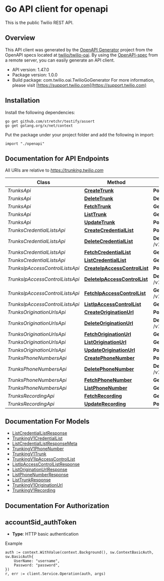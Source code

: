# Go API client for openapi

This is the public Twilio REST API.

## Overview
This API client was generated by the [OpenAPI Generator](https://openapi-generator.tech) project from the OpenAPI specs located at [twilio/twilio-oai](https://github.com/twilio/twilio-oai/tree/main/spec).  By using the [OpenAPI-spec](https://www.openapis.org/) from a remote server, you can easily generate an API client.

- API version: 1.47.0
- Package version: 1.0.0
- Build package: com.twilio.oai.TwilioGoGenerator
For more information, please visit [https://support.twilio.com](https://support.twilio.com)

## Installation

Install the following dependencies:

```shell
go get github.com/stretchr/testify/assert
go get golang.org/x/net/context
```

Put the package under your project folder and add the following in import:

```golang
import "./openapi"
```

## Documentation for API Endpoints

All URIs are relative to *https://trunking.twilio.com*

Class | Method | HTTP request | Description
------------ | ------------- | ------------- | -------------
*TrunksApi* | [**CreateTrunk**](docs/TrunksApi.md#createtrunk) | **Post** /v1/Trunks | 
*TrunksApi* | [**DeleteTrunk**](docs/TrunksApi.md#deletetrunk) | **Delete** /v1/Trunks/{Sid} | 
*TrunksApi* | [**FetchTrunk**](docs/TrunksApi.md#fetchtrunk) | **Get** /v1/Trunks/{Sid} | 
*TrunksApi* | [**ListTrunk**](docs/TrunksApi.md#listtrunk) | **Get** /v1/Trunks | 
*TrunksApi* | [**UpdateTrunk**](docs/TrunksApi.md#updatetrunk) | **Post** /v1/Trunks/{Sid} | 
*TrunksCredentialListsApi* | [**CreateCredentialList**](docs/TrunksCredentialListsApi.md#createcredentiallist) | **Post** /v1/Trunks/{TrunkSid}/CredentialLists | 
*TrunksCredentialListsApi* | [**DeleteCredentialList**](docs/TrunksCredentialListsApi.md#deletecredentiallist) | **Delete** /v1/Trunks/{TrunkSid}/CredentialLists/{Sid} | 
*TrunksCredentialListsApi* | [**FetchCredentialList**](docs/TrunksCredentialListsApi.md#fetchcredentiallist) | **Get** /v1/Trunks/{TrunkSid}/CredentialLists/{Sid} | 
*TrunksCredentialListsApi* | [**ListCredentialList**](docs/TrunksCredentialListsApi.md#listcredentiallist) | **Get** /v1/Trunks/{TrunkSid}/CredentialLists | 
*TrunksIpAccessControlListsApi* | [**CreateIpAccessControlList**](docs/TrunksIpAccessControlListsApi.md#createipaccesscontrollist) | **Post** /v1/Trunks/{TrunkSid}/IpAccessControlLists | 
*TrunksIpAccessControlListsApi* | [**DeleteIpAccessControlList**](docs/TrunksIpAccessControlListsApi.md#deleteipaccesscontrollist) | **Delete** /v1/Trunks/{TrunkSid}/IpAccessControlLists/{Sid} | 
*TrunksIpAccessControlListsApi* | [**FetchIpAccessControlList**](docs/TrunksIpAccessControlListsApi.md#fetchipaccesscontrollist) | **Get** /v1/Trunks/{TrunkSid}/IpAccessControlLists/{Sid} | 
*TrunksIpAccessControlListsApi* | [**ListIpAccessControlList**](docs/TrunksIpAccessControlListsApi.md#listipaccesscontrollist) | **Get** /v1/Trunks/{TrunkSid}/IpAccessControlLists | 
*TrunksOriginationUrlsApi* | [**CreateOriginationUrl**](docs/TrunksOriginationUrlsApi.md#createoriginationurl) | **Post** /v1/Trunks/{TrunkSid}/OriginationUrls | 
*TrunksOriginationUrlsApi* | [**DeleteOriginationUrl**](docs/TrunksOriginationUrlsApi.md#deleteoriginationurl) | **Delete** /v1/Trunks/{TrunkSid}/OriginationUrls/{Sid} | 
*TrunksOriginationUrlsApi* | [**FetchOriginationUrl**](docs/TrunksOriginationUrlsApi.md#fetchoriginationurl) | **Get** /v1/Trunks/{TrunkSid}/OriginationUrls/{Sid} | 
*TrunksOriginationUrlsApi* | [**ListOriginationUrl**](docs/TrunksOriginationUrlsApi.md#listoriginationurl) | **Get** /v1/Trunks/{TrunkSid}/OriginationUrls | 
*TrunksOriginationUrlsApi* | [**UpdateOriginationUrl**](docs/TrunksOriginationUrlsApi.md#updateoriginationurl) | **Post** /v1/Trunks/{TrunkSid}/OriginationUrls/{Sid} | 
*TrunksPhoneNumbersApi* | [**CreatePhoneNumber**](docs/TrunksPhoneNumbersApi.md#createphonenumber) | **Post** /v1/Trunks/{TrunkSid}/PhoneNumbers | 
*TrunksPhoneNumbersApi* | [**DeletePhoneNumber**](docs/TrunksPhoneNumbersApi.md#deletephonenumber) | **Delete** /v1/Trunks/{TrunkSid}/PhoneNumbers/{Sid} | 
*TrunksPhoneNumbersApi* | [**FetchPhoneNumber**](docs/TrunksPhoneNumbersApi.md#fetchphonenumber) | **Get** /v1/Trunks/{TrunkSid}/PhoneNumbers/{Sid} | 
*TrunksPhoneNumbersApi* | [**ListPhoneNumber**](docs/TrunksPhoneNumbersApi.md#listphonenumber) | **Get** /v1/Trunks/{TrunkSid}/PhoneNumbers | 
*TrunksRecordingApi* | [**FetchRecording**](docs/TrunksRecordingApi.md#fetchrecording) | **Get** /v1/Trunks/{TrunkSid}/Recording | 
*TrunksRecordingApi* | [**UpdateRecording**](docs/TrunksRecordingApi.md#updaterecording) | **Post** /v1/Trunks/{TrunkSid}/Recording | 


## Documentation For Models

 - [ListCredentialListResponse](docs/ListCredentialListResponse.md)
 - [TrunkingV1CredentialList](docs/TrunkingV1CredentialList.md)
 - [ListCredentialListResponseMeta](docs/ListCredentialListResponseMeta.md)
 - [TrunkingV1PhoneNumber](docs/TrunkingV1PhoneNumber.md)
 - [TrunkingV1Trunk](docs/TrunkingV1Trunk.md)
 - [TrunkingV1IpAccessControlList](docs/TrunkingV1IpAccessControlList.md)
 - [ListIpAccessControlListResponse](docs/ListIpAccessControlListResponse.md)
 - [ListOriginationUrlResponse](docs/ListOriginationUrlResponse.md)
 - [ListPhoneNumberResponse](docs/ListPhoneNumberResponse.md)
 - [ListTrunkResponse](docs/ListTrunkResponse.md)
 - [TrunkingV1OriginationUrl](docs/TrunkingV1OriginationUrl.md)
 - [TrunkingV1Recording](docs/TrunkingV1Recording.md)


## Documentation For Authorization



## accountSid_authToken

- **Type**: HTTP basic authentication

Example

```golang
auth := context.WithValue(context.Background(), sw.ContextBasicAuth, sw.BasicAuth{
    UserName: "username",
    Password: "password",
})
r, err := client.Service.Operation(auth, args)
```

